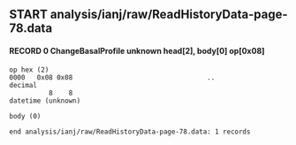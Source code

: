## START analysis/ianj/raw/ReadHistoryData-page-78.data
#### RECORD 0 ChangeBasalProfile unknown head[2], body[0] op[0x08]

    op hex (2)
    0000   0x08 0x08                                  ..
    decimal
              8    8
    datetime (unknown)

    body (0)

`end analysis/ianj/raw/ReadHistoryData-page-78.data: 1 records`

